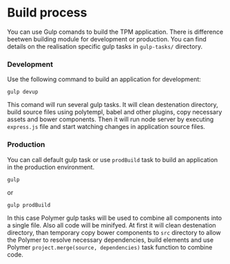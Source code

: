 # Build process

You can use Gulp comands to build the TPM application. There is difference beetwen building module for development or production.  You can find details on the realisation specific gulp tasks in `gulp-tasks/` directory.

### Development

Use the following command to build an application for development:

```text
gulp devup
```

This comand will run several gulp tasks. It will clean destenation directory,  build source files using polytempl, babel and other plugins, copy necessary assets and bower components. Then it will run node server by executing `express.js` file and start watching changes in application source files.

### Production

You can call default gulp task or use `prodBuild` task to build an application in the production environment. 

```text
gulp 
```

or

```text
gulp prodBuild
```

In this case  Polymer gulp tasks will be used to combine all components into a single file. Also all code will be minifyed. At first it will clean destenation directory, than temporary copy bower components  to `src` directory to allow the Polymer to resolve necessary dependencies, build elements and use Polymer `project.merge(source, dependencies)` task function to combine code.

